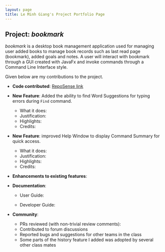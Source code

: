 ```yaml
---
layout: page
title: Le Minh Giang's Project Portfolio Page
---
```


## Project: _bookmark_

_bookmark_ is a desktop book management application used for managing user added books to manage book records such as
last read page (bookmark), added goals and notes. A user will interact with bookmark through a GUI created with JavaFx and
invoke commands through a Command Line Interface style.

Given below are my contributions to the project.

* **Code contributed**: [RepoSense link](https://nus-cs2103-ay2021s1.github.io/tp-dashboard/#breakdown=true&search=F13&sort=groupTitle&sortWithin=title&since=2020-08-14&timeframe=commit&mergegroup=&groupSelect=groupByRepos&checkedFileTypes=docs~functional-code~test-code~other&tabOpen=true&tabType=authorship&tabAuthor=pennhanlee&tabRepo=AY2021S1-CS2103T-F13-2%2Ftp%5Bmaster%5D&authorshipIsMergeGroup=false&authorshipFileTypes=docs~functional-code~test-code~other)

* **New Feature**: Added the ability to find Word Suggestions for typing errors during `Find` command.
  * What it does:
  * Justification:
  * Highlights: 
  * Credits:

* **New Feature**: improved Help Window to display Command Summary for quick access.
  * What it does: 
  * Justification:
  * Highlights:
  * Credits:


* **Enhancements to existing features**:

* **Documentation**:
  * User Guide:
    
  * Developer Guide:

* **Community**:
  * PRs reviewed (with non-trivial review comments):
  * Contributed to forum discussions
  * Reported bugs and suggestions for other teams in the class
  * Some parts of the history feature I added was adopted by several other class mates
